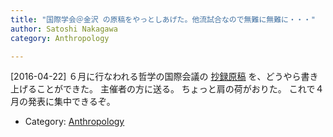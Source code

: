 ```yaml
---
title: "国際学会＠金沢 の原稿をやっとしあげた。他流試合なので無難に無難に・・・"
author: Satoshi Nakagawa
category: Anthropology

---
```


[2016-04-22]  ６月に行なわれる哲学の国際会議の
[抄録原稿](/~satoshi/anthrop/works/paper-2/mbeo.html)
を、どうやら書き上げることができた。
主催者の方に送る。
ちょっと肩の荷がおりた。
これで４月の発表に集中できるぞ。

- Category: [Anthropology](categories.html#Anthropology)


